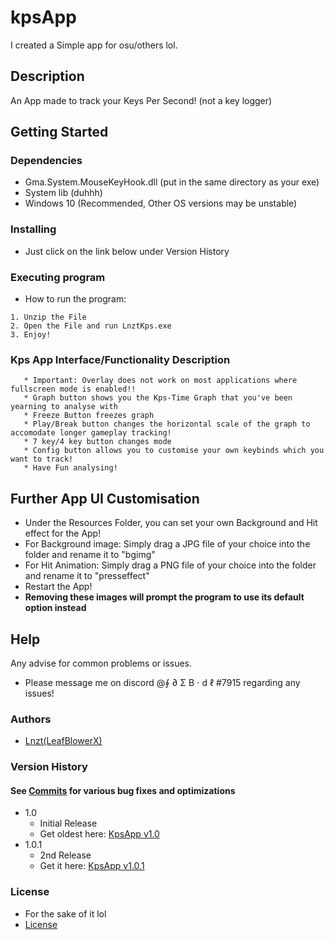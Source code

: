 # kpsApp
I created a Simple app for osu/others lol.


## Description

An App made to track your Keys Per Second! (not a key logger)

## Getting Started


### Dependencies

* Gma.System.MouseKeyHook.dll (put in the same directory as your exe)
*  System lib (duhhh)
* Windows 10 (Recommended, Other OS versions may be unstable)

### Installing

* Just click on the link below under Version History

### Executing program

* How to run the program:
```
1. Unzip the File
2. Open the File and run LnztKps.exe
3. Enjoy!
```
### Kps App Interface/Functionality Description
```
   * Important: Overlay does not work on most applications where fullscreen mode is enabled!!
   * Graph button shows you the Kps-Time Graph that you've been yearning to analyse with
   * Freeze Button freezes graph
   * Play/Break button changes the horizontal scale of the graph to accomodate longer gameplay tracking!
   * 7 key/4 key button changes mode
   * Config button allows you to customise your own keybinds which you want to track!
   * Have Fun analysing!

```

## Further App UI Customisation
  * Under the Resources Folder, you can set your own Background and Hit effect for the App!
  * For Background image: Simply drag a JPG file of your choice into the folder and rename it to "bgimg"
  * For Hit Animation: Simply drag a PNG file of your choice into the folder and rename it to "presseffect"
  * Restart the App!
  * **Removing these images will prompt the program to use its default option instead**
## Help

Any advise for common problems or issues.
- Please message me on discord @∮ ∂ Σ B ⋅ d ℓ #7915 regarding any issues!



### Authors
* [Lnzt(LeafBlowerX)](https://github.com/LeafblowerX)



### Version History
   #### See [Commits](https://github.com/LeafblowerX/kpsApp/commits/master) for various bug fixes and optimizations
* 1.0
    * Initial Release
    * Get oldest here: [KpsApp v1.0](https://github.com/LeafblowerX/kpsApp/files/7356846/KpsApp.v1.0.zip)
* 1.0.1
    * 2nd Release
    * Get it here: [KpsApp v1.0.1](https://github.com/LeafblowerX/kpsApp/files/7402380/KpsAppv1.0.1.zip)
 

    
    
### License
* For the sake of it lol
* [License](https://github.com/LeafblowerX/kpsApp/blob/master/LICENSE.md)


